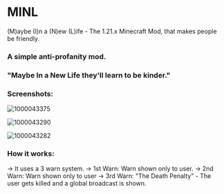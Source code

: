 # MINL
(M)aybe (I)n a (N)ew (L)ife - The 1.21.x Minecraft Mod, that makes people be friendly.

### A simple anti-profanity mod.

### "Maybe In a New Life they'll learn to be kinder."

### Screenshots:
![1000043375](https://github.com/user-attachments/assets/d411e01c-aea7-4001-a861-cc45628d66d2)

![1000043290](https://github.com/user-attachments/assets/5dd4cdf5-8831-42da-91a6-e10a12a4f86d)

![1000043282](https://github.com/user-attachments/assets/be2e7664-05ac-495d-ab91-617f47d6145f)

### How it works:
-> It uses a 3 warn system.
  -> 1st Warn: Warn shown only to user.
  -> 2nd Warn: Warn shown only to user
  -> 3rd Warn: "The Death Penalty" - The user gets killed and a global broadcast is shown.
